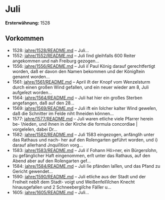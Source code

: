 # Juli

**Ersterwähnung:** 1528

## Vorkommen
- 1528: [jahre/1528/README.md](../jahre/1528/README.md) – Juli...
- 1552: [jahre/1552/README.md](../jahre/1552/README.md) – Juli ſind gleihfalls 600 Reiter angekommen
und nah Freiburg gezogen...
- 1556: [jahre/1556/README.md](../jahre/1556/README.md) – Juli iſ Paul König darauf gerechtfertigt
worden, daß er davon den Namen bekommen und der
Königſtein genannt worden...
- 1561: [jahre/1561/README.md](../jahre/1561/README.md) – April iſt der Knopf vom Wenzelsturm durch
einen großen Wind gefallen, und ein neuer wieder am
8, Juli aufgeſezt worden...
- 1564: [jahre/1564/README.md](../jahre/1564/README.md) – Juli hat hier ein großes Sterben angefangen,
daß auf den 28...
- 1569: [jahre/1569/README.md](../jahre/1569/README.md) – Juli ift ein ſolcher kalter Wind geweſen, daß
die Schnitter im Felde niht ſhneiden können...
- 1577: [jahre/1577/README.md](../jahre/1577/README.md) – Juli waren etliche viele Pfarrer herein be-
\hieden, und ihnen in der Kirche die formula concordiae
| vorgeleſen, dabei Dr...
- 1582: [jahre/1582/README.md](../jahre/1582/README.md) – Juli
1583 eingezogen, anfänglih unter das Rathaus und nach-
her auf den Roſengarten geführt worden, und i} darauf
allerhand Jnquiſition vorg...
- 1583: [jahre/1583/README.md](../jahre/1583/README.md) – Juli iſ Fohann Hö>ner, ein Bürgersſohn,
zu gefänglicher Haft eingenommen, erſt unter das Rathaus,
auf den Abend aber auf den Roſengarten gef...
- 1584: [jahre/1584/README.md](../jahre/1584/README.md) – Juli ſie pfänden laſſen,
und das Pfand zu Gericht gewendet...
- 1590: [jahre/1590/README.md](../jahre/1590/README.md) – Juli
etliche aus der Stadt und der Freiheit nebſt dem Stadt-
voigt und Weißenfelſiſchen Knecht hinausgefallen und 2
Schneebergiſche Fäſſer u...
- 1605: [jahre/1605/README.md](../jahre/1605/README.md) – Juli...
